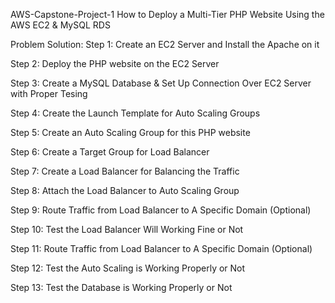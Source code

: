 AWS-Capstone-Project-1
How to Deploy a Multi-Tier PHP Website Using the AWS EC2 & MySQL RDS

Problem Solution:
Step 1: Create an EC2 Server and Install the Apache on it

Step 2: Deploy the PHP website on the EC2 Server

Step 3: Create a MySQL Database & Set Up Connection Over EC2 Server with Proper Tesing

Step 4: Create the Launch Template for Auto Scaling Groups

Step 5: Create an Auto Scaling Group for this PHP website

Step 6: Create a Target Group for Load Balancer

Step 7: Create a Load Balancer for Balancing the Traffic

Step 8: Attach the Load Balancer to Auto Scaling Group

Step 9: Route Traffic from Load Balancer to A Specific Domain (Optional)

Step 10: Test the Load Balancer Will Working Fine or Not

Step 11: Route Traffic from Load Balancer to A Specific Domain (Optional)

Step 12: Test the Auto Scaling is Working Properly or Not

Step 13: Test the Database is Working Properly or Not
